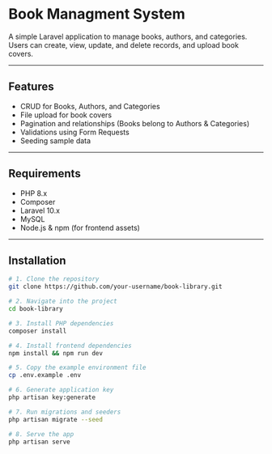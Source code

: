 #  Book Managment System

A simple Laravel application to manage books, authors, and categories. Users can create, view, update, and delete records, and upload book covers.

---

##  Features

- CRUD for Books, Authors, and Categories
- File upload for book covers
- Pagination and relationships (Books belong to Authors & Categories)
- Validations using Form Requests
- Seeding sample data

---

##  Requirements

- PHP 8.x
- Composer
- Laravel 10.x
- MySQL
- Node.js & npm (for frontend assets)

---

##  Installation

```bash
# 1. Clone the repository
git clone https://github.com/your-username/book-library.git

# 2. Navigate into the project
cd book-library

# 3. Install PHP dependencies
composer install

# 4. Install frontend dependencies 
npm install && npm run dev

# 5. Copy the example environment file
cp .env.example .env

# 6. Generate application key
php artisan key:generate

# 7. Run migrations and seeders
php artisan migrate --seed

# 8. Serve the app
php artisan serve
